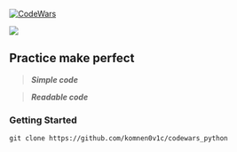 <a href="https://www.codewars.com/users/komnen0v1c" rel="nofollow"><img src="https://www.codewars.com/users/komnen0v1c/badges/large" alt="CodeWars" data-canonical-src="https://www.codewars.com/users/komnen0v1c/badges/large" style="max-width:100%;"></a>

<a href="https://codeclimate.com/github/komnen0v1c/codewars_python/maintainability"><img src="https://api.codeclimate.com/v1/badges/8ea5182ed0d83735ff18/maintainability" /></a>

## Practice make perfect

> ***Simple code***

> ***Readable code***

<h3>Getting Started</h3>

    git clone https://github.com/komnen0v1c/codewars_python
